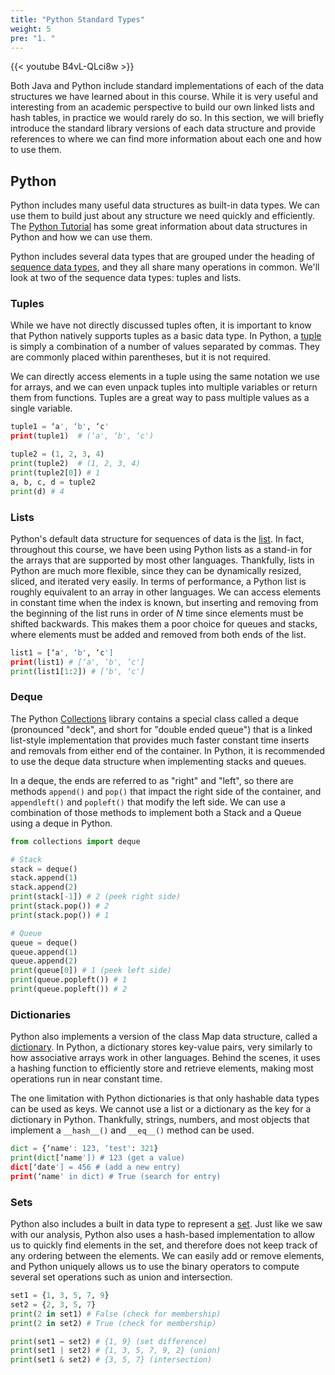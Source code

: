 ```yaml
---
title: "Python Standard Types"
weight: 5
pre: "1. "
---
```

{{< youtube B4vL-QLci8w  >}}

Both Java and Python include standard implementations of each of the data structures we have learned about in this course. While it is very useful and interesting from an academic perspective to build our own linked lists and hash tables, in practice we would rarely do so. In this section, we will briefly introduce the standard library versions of each data structure and provide references to where we can find more information about each one and how to use them. 

## Python

Python includes many useful data structures as built-in data types. We can use them to build just about any structure we need quickly and efficiently. The [Python Tutorial](https://docs.python.org/3/tutorial/datastructures.html) has some great information about data structures in Python and how we can use them.

Python includes several data types that are grouped under the heading of [sequence data types](https://docs.python.org/3/library/stdtypes.html#sequence-types-list-tuple-range), and they all share many operations in common. We'll look at two of the sequence data types: tuples and lists. 

### Tuples

While we have not directly discussed tuples often, it is important to know that Python natively supports tuples as a basic data type. In Python, a [tuple](https://docs.python.org/3/library/stdtypes.html#tuple) is simply a combination of a number of values separated by commas. They are commonly placed within parentheses, but it is not required. 

We can directly access elements in a tuple using the same notation we use for arrays, and we can even unpack tuples into multiple variables or return them from functions. Tuples are a great way to pass multiple values as a single variable.

```python
tuple1 = ‘a', ‘b', ‘c'
print(tuple1)  # (‘a', ‘b', ‘c')

tuple2 = (1, 2, 3, 4)
print(tuple2)  # (1, 2, 3, 4)
print(tuple2[0]) # 1
a, b, c, d = tuple2
print(d) # 4
```

### Lists

Python's default data structure for sequences of data is the [list](https://docs.python.org/3/library/stdtypes.html#list). In fact, throughout this course, we have been using Python lists as a stand-in for the arrays that are supported by most other languages. Thankfully, lists in Python are much more flexible, since they can be dynamically resized, sliced, and iterated very easily. In terms of performance, a Python list is roughly equivalent to an array in other languages. We can access elements in constant time when the index is known, but inserting and removing from the beginning of the list runs in order of $N$ time since elements must be shifted backwards. This makes them a poor choice for queues and stacks, where elements must be added and removed from both ends of the list. 

```python
list1 = [‘a', ‘b', ‘c']
print(list1) # [‘a', ‘b', ‘c']
print(list1[1:2]) # [‘b', ‘c']
```

### Deque

The Python [Collections](https://docs.python.org/3.8/library/collections.html) library contains a special class called a deque (pronounced "deck", and short for "double ended queue") that is a linked list-style implementation that provides much faster constant time inserts and removals from either end of the container. In Python, it is recommended to use the deque data structure when implementing stacks and queues. 

In a deque, the ends are referred to as "right" and "left", so there are methods `append()` and `pop()` that impact the right side of the container, and `appendleft()` and `popleft()` that modify the left side. We can use a combination of those methods to implement both a Stack and a Queue using a deque in Python.

```python
from collections import deque

# Stack
stack = deque()
stack.append(1)
stack.append(2)
print(stack[-1]) # 2 (peek right side)
print(stack.pop()) # 2
print(stack.pop()) # 1

# Queue
queue = deque()
queue.append(1)
queue.append(2)
print(queue[0]) # 1 (peek left side)
print(queue.popleft()) # 1
print(queue.popleft()) # 2
```

### Dictionaries

Python also implements a version of the class Map data structure, called a [dictionary](https://docs.python.org/3/tutorial/datastructures.html#dictionaries). In Python, a dictionary stores key-value pairs, very similarly to how associative arrays work in other languages. Behind the scenes, it uses a hashing function to efficiently store and retrieve elements, making most operations run in near constant time. 

The one limitation with Python dictionaries is that only hashable data types can be used as keys. We cannot use a list or a dictionary as the key for a dictionary in Python. Thankfully, strings, numbers, and most objects that implement a `__hash__()` and `__eq__()` method can be used.

```python
dict = {‘name': 123, ‘test': 321}
print(dict[‘name']) # 123 (get a value)
dict[‘date'] = 456 # (add a new entry)
print(‘name' in dict) # True (search for entry)
```

### Sets

Python also includes a built in data type to represent a [set](https://docs.python.org/3/tutorial/datastructures.html#sets). Just like we saw with our analysis, Python also uses a hash-based implementation to allow us to quickly find elements in the set, and therefore does not keep track of any ordering between the elements. We can easily add or remove elements, and Python uniquely allows us to use the binary operators to compute several set operations such as union and intersection.

```python
set1 = {1, 3, 5, 7, 9}
set2 = {2, 3, 5, 7}
print(2 in set1) # False (check for membership)
print(2 in set2) # True (check for membership)

print(set1 – set2) # {1, 9} (set difference)
print(set1 | set2) # {1, 3, 5, 7, 9, 2} (union)
print(set1 & set2) # {3, 5, 7} (intersection)
```
